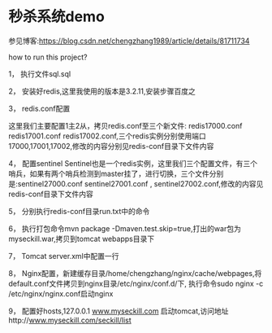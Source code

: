 # 秒杀系统demo
参见博客:https://blog.csdn.net/chengzhang1989/article/details/81711734

how to run this project?

1，	执行文件sql.sql

2，	安装好redis,这里我使用的版本是3.2.11,安装步骤百度之

3，	redis.conf配置

这里我们主要配置1主2从，拷贝redis.conf至三个新文件: redis17000.conf  redis17001.conf  redis17002.conf,三个redis实例分别使用端口17000,17001,17002,修改的内容分别见redis-conf目录下文件内容

4，	配置sentinel
Sentinel也是一个redis实例，这里我们三个配置文件，有三个哨兵，如果有两个哨兵检测到master挂了，进行切换，三个文件分别是:sentinel27000.conf  sentinel27001.conf , sentinel27002.conf,修改的内容见redis-conf目录下文件内容

5，	分别执行redis-conf目录run.txt中的命令

6，	执行打包命令mvn package -Dmaven.test.skip=true,打出的war包为myseckill.war,拷贝到tomcat webapps目录下

7，	Tomcat server.xml中配置一行<Context docBase="myseckill" path="/"  reloadable="true" ></Context>

8，	Nginx配置，新建缓存目录/home/chengzhang/nginx/cache/webpages,将default.conf文件拷贝到nginx目录/etc/nginx/conf.d/下, 执行命令sudo nginx -c /etc/nginx/nginx.conf启动nginx


9，	配置好hosts,127.0.0.1 www.myseckill.com 启动tomcat,访问地址http://www.myseckill.com/seckill/list






